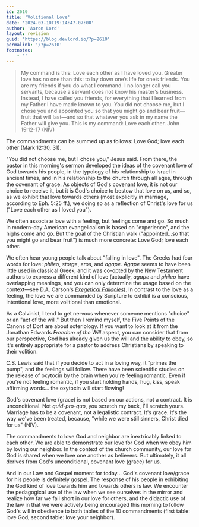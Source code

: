 ```yaml
---
id: 2610
title: 'Volitional Love'
date: '2024-03-10T19:14:47-07:00'
author: 'Aaron Lord'
layout: revision
guid: 'https://blog.devlord.io/?p=2610'
permalink: '/?p=2610'
footnotes:
    - ''
---
```


<blockquote>My command is this: Love each other as I have loved you. Greater love has no one than this: to lay down one’s life for one’s friends. You are my friends if you do what I command. I no longer call you servants, because a servant does not know his master’s business. Instead, I have called you friends, for everything that I learned from my Father I have made known to you. You did not choose me, but I chose you and appointed you so that you might go and bear fruit—fruit that will last—and so that whatever you ask in my name the Father will give you. This is my command: Love each other. John 15:12-17 (NIV)</blockquote>
The commandments can be summed up as follows: Love God; love each other (Mark 12:30, 31).

"You did not choose me, but I chose you," Jesus said. From there, the pastor in this morning's sermon developed the ideas of the covenant love of God towards his people, in the typology of his relationship to Israel in ancient times, and in his relationship to the church through all ages, through the covenant of grace. As objects of God's covenant love, it is not our choice to receive it, but it is God's choice to bestow that love on us, and so, as we exhibit that love towards others (most explicitly in marriage, according to Eph. 5:25 ff.), we doing so as a reflection of Christ's love for us ("Love each other as I loved you").

We often associate love with a feeling, but feelings come and go. So much in modern-day American evangelicalism is based on "experience", and the highs come and go. But the goal of the Christian walk ("appointed...so that you might go and bear fruit") is much more concrete: Love God; love each other.

We often hear young people talk about "falling in love". The Greeks had four words for love: <i>phileo</i>, <i>storge</i>, <i>eros</i>, and <i>agape</i>. <i>Agape</i> seems to have been little used in classical Greek, and it was co-opted by the New Testament authors to express a different kind of love (actually, <i>agape</i> and <i>phileo</i> have overlapping meanings, and you can only determine the usage based on the context—see D.A. Carson's <a style="font-style: italic;" href="http://www.amazon.com/gp/product/0801020867/ref=as_li_ss_tl?ie=UTF8&amp;tag=lord1689-20&amp;linkCode=as2&amp;camp=1789&amp;creative=390957&amp;creativeASIN=0801020867">Exegetical Fallacies</a>). In contrast to the love as a feeling, the love we are commanded by Scripture to exhibit is a conscious, intentional love, more volitional than emotional.

As a Calvinist, I tend to get nervous whenever someone mentions "choice" or an "act of the will." But then I remind myself, the Five Points of the Canons of Dort are about soteriology. If you want to look at it from the Jonathan Edwards <i>Freedom of the Will</i> aspect, you can consider that from our perspective, God has already given us the will and the ability to obey, so it's entirely appropriate for a pastor to address Christians by speaking to their volition.

C.S. Lewis said that if you decide to act in a loving way, it "primes the pump", and the feelings will follow. There have been scientific studies on the release of oxytocin by the brain when you're feeling romantic. Even if you're not feeling romantic, if you start holding hands, hug, kiss, speak affirming words... the oxytocin will start flowing!

God's covenant love (grace) is not based on our actions, not a contract. It is unconditional. Not <i>quid-pro-quo</i>, you scratch my back, I'll scratch yours. Marriage has to be a covenant, not a legalistic contract. It's grace. It's the way we've been treated, because, "while we were still sinners, Christ died for us" (NIV).

The commandments to love God and neighbor are inextricably linked to each other. We are able to demonstrate our love for God when we obey him by loving our neighbor. In the context of the church community, our love for God is shared when we love one another as believers. But ultimately, it all derives from God's unconditional, covenant love (grace) for us.

And in our Law and Gospel moment for today... God's covenant love/grace for his people is definitely gospel. The response of his people in exhibiting the God kind of love towards him and towards others is law. We encounter the pedagogical use of the law when we see ourselves in the mirror and realize how far we fall short in our love for others, and the didactic use of the law in that we were actively being encouraged this morning to follow God's will in obedience to both tables of the 10 commandments (first table: love God, second table: love your neighbor).
<div class="blogger-post-footer"></div>